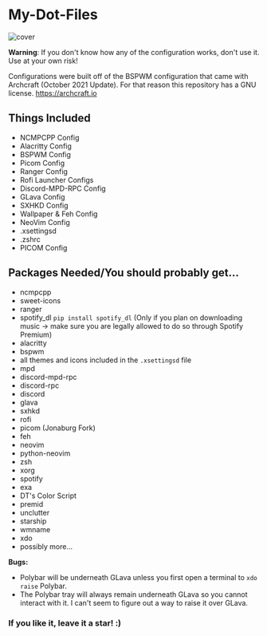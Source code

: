 # My-Dot-Files

![cover](https://user-images.githubusercontent.com/53713571/173201005-47fb2ca2-51a0-4ad8-bb38-e209ee523ae6.png)


**Warning**: If you don't know how any of the configuration works, don't use it. Use at your own risk!

Configurations were built off of the BSPWM configuration that came with Archcraft (October 2021 Update). For that reason this repository has a GNU license.
https://archcraft.io

## Things Included

- NCMPCPP Config
- Alacritty Config
- BSPWM Config
- Picom Config
- Ranger Config
- Rofi Launcher Configs
- Discord-MPD-RPC Config
- GLava Config
- SXHKD Config
- Wallpaper & Feh Config
- NeoVim Config
- .xsettingsd
- .zshrc
- PICOM Config

## Packages Needed/You should probably get...
- ncmpcpp
- sweet-icons
- ranger
- spotify_dl `pip install spotify_dl` (Only if you plan on downloading music -> make sure you are legally allowed to do so through Spotify Premium)
- alacritty
- bspwm
- all themes and icons included in the `.xsettingsd` file
- mpd
- discord-mpd-rpc
- discord-rpc
- discord
- glava
- sxhkd
- rofi
- picom (Jonaburg Fork)
- feh
- neovim
- python-neovim
- zsh
- xorg
- spotify
- exa
- DT's Color Script
- premid
- unclutter
- starship
- wmname
- xdo
- possibly more...

**Bugs:** 
- Polybar will be underneath GLava unless you first open a terminal to `xdo raise` Polybar.
- The Polybar tray will always remain underneath GLava so you cannot interact with it. I can't seem to figure out a way to raise it over GLava.

### If you like it, leave it a star! :)
